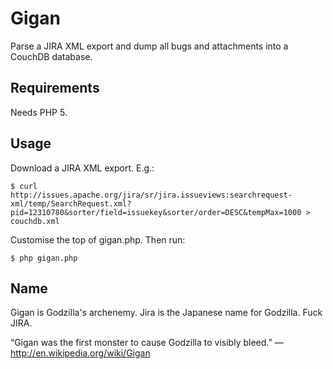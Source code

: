 # Gigan

Parse a JIRA XML export and dump all bugs and attachments into a CouchDB database.

## Requirements

Needs PHP 5.

## Usage

Download a JIRA XML export. E.g.:

    $ curl  http://issues.apache.org/jira/sr/jira.issueviews:searchrequest-xml/temp/SearchRequest.xml?pid=12310780&sorter/field=issuekey&sorter/order=DESC&tempMax=1000 > couchdb.xml

Customise the top of gigan.php. Then run:

    $ php gigan.php


## Name

Gigan is Godzilla's archenemy. Jira is the Japanese name for Godzilla. Fuck JIRA.

“Gigan was the first monster to cause Godzilla to visibly bleed.” — http://en.wikipedia.org/wiki/Gigan